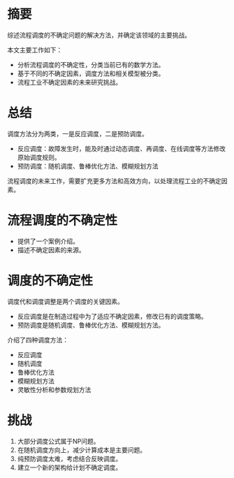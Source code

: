 # 摘要

综述流程调度的不确定问题的解决方法，并确定该领域的主要挑战。

本文主要工作如下：

* 分析流程调度的不确定性，分类当前已有的数学方法。
* 基于不同的不确定因素，调度方法和相关模型被分类。
* 流程工业不确定因素的未来研究挑战。

# 总结

调度方法分为两类，一是反应调度，二是预防调度。

* 反应调度：故障发生时，能及时通过动态调度、再调度、在线调度等方法修改原始调度规则。
* 预防调度：随机调度、鲁棒优化方法、模糊规划方法

流程调度的未来工作，需要扩充更多方法和高效方向，以处理流程工业的不确定因素。

# 流程调度的不确定性

* 提供了一个案例介绍。
* 描述不确定因素的来源。

# 调度的不确定性

调度代和调度调整是两个调度的关键因素。

* 反应调度是在制造过程中为了适应不确定因素，修改已有的调度策略。
* 预防调度是随机调度、鲁棒优化方法、模糊规划方法。

介绍了四种调度方法：

* 反应调度
* 随机调度
* 鲁棒优化方法
* 模糊规划方法
* 灵敏性分析和参数规划方法

# 挑战

1. 大部分调度公式属于NP问题。
2. 在随机调度方向上，减少计算成本是主要问题。
3. 纯预防调度太难，考虑结合反映调度。
4. 建立一个新的架构给计划不确定调度。